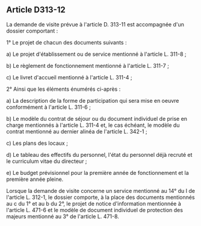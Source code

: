 ## Article D313-12

La demande de visite prévue à l'article D. 313-11 est accompagnée d'un dossier comportant :

1° Le projet de chacun des documents suivants :

a) Le projet d'établissement ou de service mentionné à l'article L. 311-8 ;


b) Le règlement de fonctionnement mentionné à l'article L. 311-7 ;

c) Le livret d'accueil mentionné à l'article L. 311-4 ;

2° Ainsi que les éléments énumérés ci-après :

a) La description de la forme de participation qui sera mise en oeuvre conformément à l'article L. 311-6 ;

b) Le modèle du contrat de séjour ou du document individuel de prise en charge mentionnés à l'article L.
311-4 et, le cas échéant, le modèle du contrat mentionné au dernier alinéa de l'article L. 342-1 ;

c) Les plans des locaux ;

d) Le tableau des effectifs du personnel, l'état du personnel déjà recruté et le curriculum vitae du directeur ;

e) Le budget prévisionnel pour la première année de fonctionnement et la première année pleine.

Lorsque la demande de visite concerne un service mentionné au 14° du I de l'article L. 312-1, le dossier
comporte, à la place des documents mentionnés au c du 1° et au b du 2°, le projet de notice d'information
mentionnée à l'article L. 471-6 et le modèle de document individuel de protection des majeurs mentionné au
3° de l'article L. 471-8.

